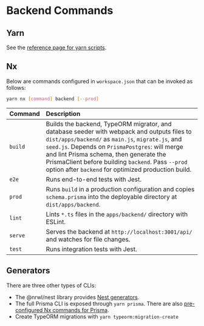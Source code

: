# Backend Commands

## Yarn

See the [reference page for yarn scripts](/reference/scripts.md).

## Nx

Below are commands configured in `workspace.json` that can be invoked as follows:

```bash
yarn nx [command] backend [--prod]
```

| Command | Description                                                                                                                                                                                                                                                                                                                                               |
| :------ | :-------------------------------------------------------------------------------------------------------------------------------------------------------------------------------------------------------------------------------------------------------------------------------------------------------------------------------------------------------- |
| `build` | Builds the backend, TypeORM migrator, and database seeder with webpack and outputs files to `dist/apps/backend/` as `main.js`, `migrate.js`, and `seed.js`. Depends on `PrismaPostgres`: will merge and lint Prisma schema, then generate the PrismaClient before building `backend`. Pass `--prod` option after `backend` for optimized production build. |
| `e2e`   | Runs end-to-end tests with Jest.                                                                                                                                                                                                                                                                                                                          |
| `prod`   | Runs `build` in a production configuration and copies `schema.prisma` into the deployable directory at `dist/apps/backend`.                                                                                                                                                                                                                                                                                                                          |
| `lint`  | Lints `*.ts` files in the `apps/backend/` directory with ESLint.                                                                                                                                                                                                                                                                                          |
| `serve` | Serves the backend at `http://localhost:3001/api/` and watches for file changes.                                                                                                                                                                                                                                                                            |
| `test`  | Runs integration tests with Jest.                                                                                                                                                                                                                                                                                                                         |

## Generators

There are three other types of CLIs:
- The @nrwl/nest library provides [Nest generators](https://nx.dev/packages/nest
).    
- The full Prisma CLI is exposed through `yarn prisma`.  There are also [pre-configured Nx commands for Prisma](data.md#prismapostgres).
- Create TypeORM migrations with `yarn typeorm:migration-create`
